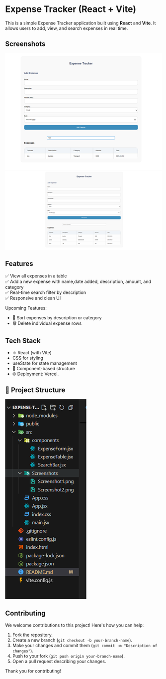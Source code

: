 # Expense Tracker (React + Vite)

This is a simple Expense Tracker application built using **React** and **Vite**. It allows users to add, view, and search expenses in real time.

## Screenshots

![App Searching functionality ](src/Screenshots/Screenshot2.png)
![App UI](src/Screenshots/Screenshot1.png)

## Features

✅ View all expenses in a table  
✅ Add a new expense with name,date added, description, amount, and category  
✅ Real-time search filter by description  
✅ Responsive and clean UI 

 Upcoming Features:
- 🔄 Sort expenses by description or category
- 🗑️ Delete individual expense rows

##  Tech Stack

- ⚛️ React (with Vite)
-  CSS for styling
-  useState for state management
- 📁 Component-based structure
- 🌐 Deployment: Vercel.

## 📁 Project Structure

![Project-structure](src/Screenshots/project-structure.png)
## Contributing

We welcome contributions to this project! Here's how you can help:

1. Fork the repository.
2. Create a new branch (`git checkout -b your-branch-name`).
3. Make your changes and commit them (`git commit -m "Description of changes"`).
4. Push to your fork (`git push origin your-branch-name`).
5. Open a pull request describing your changes.

Thank you for contributing!





